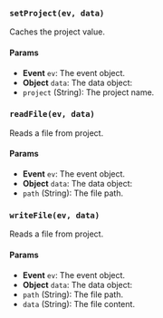 ### `setProject(ev, data)`
Caches the project value.

#### Params
- **Event** `ev`: The event object.
- **Object** `data`: The data object:
 - `project` (String): The project name.

### `readFile(ev, data)`
Reads a file from project.

#### Params
- **Event** `ev`: The event object.
- **Object** `data`: The data object:
 - `path` (String): The file path.

### `writeFile(ev, data)`
Reads a file from project.

#### Params
- **Event** `ev`: The event object.
- **Object** `data`: The data object:
 - `path` (String): The file path.
 - `data` (String): The file content.
